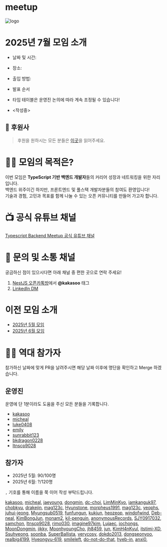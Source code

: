 # meetup

![logo](./public/logo/banner.png)

# 2025년 7월 모임 소개

- 날짜 및 시간:
- 장소:
- 출입 방법:
- 발표 순서
- 타임 테이블은 운영진 논의에 따라 계속 조정될 수 있습니다!

- <작성중>

## 🏢 후원사

> 후원을 원하시는 모든 분들은 [이곳](./CONTIBUTING.md)을 읽어주세요.

# 🧑‍💻 모임의 목적은?

이번 모임은 **TypeScript 기반 백엔드 개발자**들의 커리어 성장과 네트워킹을 위한 자리입니다.  
백엔드 위주이긴 하지만, 프론트엔드 및 풀스택 개발자분들의 참여도 환영입니다!  
기술과 경험, 고민과 목표를 함께 나눌 수 있는 오픈 커뮤니티를 만들어 가고자 합니다.

# 📺 공식 유튜브 채널

[Typescript Backend Meetup 공식 유튜브 채널](https://youtube.com/@typescriptbackend)

# 💬 문의 및 소통 채널

궁금하신 점이 있으시다면 아래 채널 중 편한 곳으로 연락 주세요!

1. [NestJS 오픈카톡방](https://open.kakao.com/o/ggLiN79c)에서 **@kakasoo** 태그
2. [LinkedIn DM](http://www.linkedin.com/in/kakasoo)

# 이전 모임 소개

- [2025년 5월 모임](./public/2505/README.md)
- [2025년 6월 모임](./public/2506/README.md)

# 🧑‍💻 역대 참가자

참가하신 날짜에 맞게 PR을 날려주시면 해당 날짜 이후에 명단을 확인하고 Merge 하겠습니다.

## 운영진

운영에 단 1분이라도 도움을 주신 모든 분들을 기록합니다.

- [kakasoo](https://github.com/kakasoo)
- [micheal](https://github.com/8471919)
- [luke0408](https://github.com/luke0408)
- [emily](https://github.com/emily-uiux)
- [sunrabbit123](https://github.com/sunrabbit123)
- [bkdragon0228](https://github.com/bkdragon0228)
- [ltnscp9028](https://github.com/ltnscp9028)

## 참가자

- 2025년 5월: 90/100명
- 2025년 6월: ?/120명

`,` 기호를 통해 이름을 쭉 이어 작성 부탁드립니다.

[kakasoo](https://github.com/kakasoo),
[micheal](https://github.com/8471919),
[jaeyoung](https://github.com/Yu-Jaeyoung),
[dongmin](https://github.com/MoonDongmin),
[dc-choi](https://github.com/dc-choi),
[LimMinKyo](https://github.com/LimMinKyo),
[iamkanguk97](https://github.com/iamkanguk97),
[chobkyu](https://github.com/chobkyu),
[drakejin](https://github.com/drakejin),
[mag123c](https://github.com/mag123c),
[Hyunstone](https://github.com/Hyunstone),
[morpheus1991](https://github.com/morpheus1991),
[mag123c](https://github.com/mag123c),
[yeophs](https://github.com/yeophs),
[juhui-jeong](https://github.com/juhui-jeong),
[Myungsub0519](https://github.com/Myungsub0519),
[funfungun](https://github.com/funfungun),
[kukjun](https://github.com/kukjun),
[heozeop](https://github.com/heozeop),
[windofwind](https://github.com/windofwind),
[Deb-neal](https://github.com/Deb-neal),
[KimBongJun](https://github.com/Brazen-Story),
[monam2](https://github.com/monam2),
[kil-penguin](https://github.com/kilhyeonjun),
[anonymousRecords](https://github.com/anonymousRecords),
[SJY0917032](https://github.com/SJY0917032),
[samchon](https://github.com/samchon),
[ltnscp9028](https://github.com/ltnscp9028),
[rimo030](https://github.com/rimo030),
[imagine97kim](https://github.com/imagine97kim),
[Lujaec](https://github.com/Lujaec),
[jochongs](https://github.com/jochongs),
[MoonDongmin](https://github.com/MoonDongmin),
[jikky](https://github.com/jjikky),
[MoonhyoungCho](https://github.com/echo26),
[jh8459](https://github.com/jh8459),
[jun](https://github.com/dong-jun-shin),
[KimH4nKyul](https://github.com/KimH4nKyul),
[itstimi-XD](https://github.com/itstimi-XD),
[Ssuhyeong](https://github.com/Ssuhyeong),
[soonba](https://github.com/soonba),
[SuperBallista](https://github.com/SuperBallista),
[verycosy](https://github.com/verycosy),
[dokdo2013](https://github.com/dokdo2013),
[dongseonyoo](https://github.com/dongseonyoo),
[realbig4199](https://github.com/realbig4199),
[Hyeongyu-619](https://github.com/Hyeongyu-619),
[smileleft](https://github.com/smileleft),
[do-not-do-that](https://github.com/do-not-do-that),
[hyeb-in](https://github.com/hyeb-in),
[anxi0](https://github.com/anxi0),
